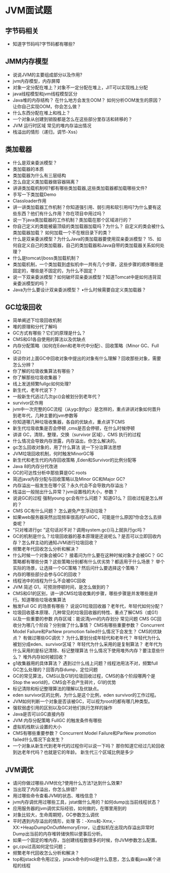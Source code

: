 # JVM面试题

## 字节码相关

* 知道字节码吗?字节码都有哪些?

## JMM内存模型

* 说说JVM的主要组成部分以及作用?
* jvm内存模型，内存屏障
* 对象一定分配在堆上？对象不一定分配在堆上，JIT可以实现栈上分配
* java线程模型和jvm线程模型区分
* Java堆的内存结构？ 在什么地方会发生OOM？ 如何分析OOM发生的原因？ 让你自己实现OOM，你会怎么做？
* 什么东西分配在堆上和栈上？
* 一个对象从创建到销毁都是怎么在这些部分里存活和转移的？
* JVM 运行时区域 常见的堆内存溢出情况
* 栈溢出的情形（递归，调节-Xss）

## 类加载器

* 什么是双亲委派模型？
* 类加载器的本质
* 类加载器为什么有三层结构
* 怎么自定义类加载器做容器隔离？
* 讲讲类加载机制呗?都有哪些类加载器,这些类加载器都加载哪些文件?
* 手写一下类加载Demo 
* Classloader作用
* 讲一讲类加载器工作机制？你知道强引用、弱引用和软引用吗?为什么要有这些东西？他们有什么作用？你在项目中用过吗？
* 说一下java类加载器的工作机制？类加载在那个区域进行的？
* 你自己定义的类能被最顶级的类加载器加载吗？为什么？ 自定义的类会被什么类加载器加载？ 如何加载一个不在根目录下的类？
* 什么是双亲委派模型？为什么Java的类加载器要使用双亲委派模型？ 15、如何自定义自己的类加载器，自己的类加载器和Java自带的类加载器关系如何处理？
* 什么是tomcat/jboss类加载机制？
* 类加载机制，一个类加载到虚拟机中一共有几个步骤，这些步骤的顺序哪些是固定的，哪些是不固定的，为什么不固定？
* 说一下双亲委派模型？如何破坏双亲委派模型？知道Tomcat中是如何违背双亲委派模型的吗？
* Java为什么要设计双亲委派模型？ •什么时候需要自定义类加载器？ 



## GC垃圾回收

* 简单阐述下垃圾回收机制
* 堆的原理和分代了解吗
* GC方式有哪些？它们的原理是什么？
* CMS和G1各自使用的算法以及优缺点
* 内存分配策略（如何在Eden和老年代中分配）、回收策略（Minor GC、Full GC）
* 谈谈你对上面GC中回收对象中提出的对象有什么理解？回收那些对象，需要怎么分辨？
* 你了解的垃圾收集算法有哪些？
* 你了解那些垃圾收集器？
* 线上发送频繁fullgc如何处理?
* 新生代，老年代说下？
* 一般新生代逃过几次gc()会被划分到老年代？
* survivor区作用
* jvm中一次完整的GC流程（从ygc到fgc）是怎样的，重点讲讲对象如何晋升到老年代，几种主要的jvm参数等 
* 你知道哪几种垃圾收集器，各自的优缺点，重点讲下CMS 
* 新生代垃圾收集是否会停顿 ,cms是否会停顿，在什么时候停顿
* 讲讲 GC，清除，整理，交换（survivor 区域），CMS 执行的过程
* 什么情况会导致内存泄露，内存溢出，你怎么解决的。
* gc怎么回收对象的，用了什么算法 说一下分治算法思想
* JVM垃圾回收机制，何时触发MinorGC等
* 新生代和老生代的内存回收策略 ,Eden和Survivor的比例分配等
* Java 8的内存分代改进
* GC的可达性分析中那些算是GC roots
* 简述java内存分配与回收策略以及Minor GC和Major GC?
* 内存溢出一般发生在哪个区？永久代会不会导致内存溢出？
* 栈溢出一般抛出什么异常？jvm设置栈的大小，参数？
* 说说GC的过程 强制young gc会有什么问题？ 知道G1么？ 回收过程是怎么样的？
* CMS GC有什么问题？ 怎么避免产生浮动垃圾？
* 如果web服务器突然出现频率很高的FullGC，可能是什么原因?你会怎么去排查呢？
* “只对堆进行gc ”这句话对不对？调用system.gc()马上就执行gc吗？
* GC的机制是什么？垃圾回收器的基本原理是还说呢么？是否可以立即回收内存？怎么样主动的通知JVM进行垃圾回收？
* 频繁老年代回收怎么分析和解决？
* 什么时候一个对象会被GC？ 接着问为什么要在这种时候对象才会被GC？ GC策略都有哪些分类？这些策略分别都有什么优劣势？都适用于什么场景？ 举个实际的场景，让选择一个GC策略？然后问什么要选择这个策略？
* 内存的哪些部分会参与GC的回收？ 
* 线程池中的线程为什么不会被GC回收
* JVM 简述 G1，可预测停顿时间，是怎么做到的？ 
* CMS和G1的区别，讲一讲CMS垃圾收集的步骤，哪些步骤是并发哪些是并行。知道哪些垃圾收集算法
* 触发Full GC 的场景有哪些？ 说说G1垃圾回收器？老年代，年轻代如何分配？
* 垃圾回收基本原理、几种常见的垃圾回收器的特性、重点了解CMS（或G1）以及一些重要的参数 内存区域：能说清jvm的内存划分 常见问题 CMS GC回收分为哪几个阶段？分别做了什么事情？ CMS有哪些重要参数？ Concurrent Model Failure和ParNew promotion failed什么情况下会发生？ CMS的优缺点？ 有做过哪些GC调优？ 为什么要划分成年轻代和老年代？ 年轻代为什么被划分成eden、survivor区域？ 年轻代为什么采用的是复制算法？ 老年代为什么采用的是标记清除、标记整理算法 什么情况下使用堆外内存？要注意些什么？ 堆外内存如何被回收？
* g1收集器用的具体算法？ 遇到过什么线上问题？线程池用法不对，频繁full GC怎么处理的？回答内存dump，定位问题
* GC的常见算法，CMS以及G1的垃圾回收过程，CMS的各个阶段哪两个是Stop the world的，CMS会不会产生碎片，G1的优势
* 标记清除和标记整理算法的理解以及优缺点。
* eden survivor区的比例，为什么是这个比例，eden survivor的工作过程。
* JVM如何判断一个对象是否该被GC，可以视为root的都有哪几种类型。
* 强软弱虚引用的区别以及GC对他们执行怎样的操作
* Java是否可以GC直接内存
* JVM 内存分配策略 FullGC 的触发条件有哪些 
* 虚拟机栈默认设置的大小
* CMS有哪些重要参数？ Concurrent Model Failure和ParNew promotion failed什么情况下会发生？
* 一个对象从新生代到老年代的过程你可以说一下吗？ 那你知道它经过几轮回收到达老年代吗？也就是它的年龄。 新生代三个区域比例是多少

## JVM调优

* 请问你做过哪些JVM优化?使用什么方法?达到什么效果?
* 当出现了内存溢出，你怎么排错?
* 用过哪些命令查看JVM的状态、堆栈信息？
* jvm内存调优用过哪些工具，jstat做什么用的？如何dump出当前线程状态？
* 应用服务器的jvm调优实际经验，如何做的，在哪里用到的 
* 对象比较大，生命周期短，GC参数怎么调优
* 平时遇到内存溢出的情形，处理 答：-Xms和-Xmx,-XX:+HeapDumpOnOutMemoryError，让虚拟机在出现内存溢出异常时Dump出当前的内存堆转储快照以便事后分析。
* 如果一个固定的堆内存，当创建线程数很多的时候，你JVM参数怎么配置。
* gc,cpu过高如何定位问题；
* 频繁老年代回收怎么分析和解决？
* top和jstack命令用过没，jstack命令的nid是什么意思，怎么查看java某个进程的线程



